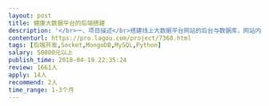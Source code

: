 ```yaml
---                
layout: post       
title: 健康大数据平台的后端搭建           
description: '</br>一、项目描述</br>搭建线上大数据平台网站的后台与数据库，网站内容是大数据的展示分析、数据管理等。</br></br>二、后端主要功能点</br>1. 数据库搭建</br>2. 不同层级的数据调取接口API</br></br>三、可参考产品</br>美国公共数据平台：datausa.io</br></br>四、人员要求</br>1. 熟悉关系型数据库mysql操作，至少熟悉一种 NoSQL 数据库：如MongoDB、hbase等；</br>2. 使用JSON进行API设计和数据内容建模的实践经验；</br>3. 独立从头搭建和维护过比较复杂的系统；</br>4. 云技术经验，AWS等；</br>5. 对服务器代码结构有自己的见解，有一定的服务器架构经验；</br>'     
contenturl: https://pro.lagou.com/project/7368.html      
tags: [后端开发,Socket,MongoDB,MySQL,Python]            
salary: 50000元以上          
publish_time: 2018-04-19 22:35:24         
review: 1661人                   
apply: 14人                   
recommend: 2人                   
time_range: 1-3个月              
---                 
```

